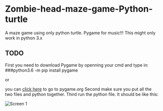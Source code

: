 # Zombie-head-maze-game-Python-turtle
A maze game using only python turtle. Pygame for music!!!
This might only work in python 3.x
## TODO
First you need to download Pygame by openning your cmd and type in:
###python3.6 -m pip install pygame

or 

you can <a href="www.pygame.org">click here</a> to go to pygame.org
Second make sure you put all the two files and python together.
Third run the python file.
It should be like this:


![Screen 1](https://raw.githubusercontent.com/FredChen1234/Zombie-head-maze-game-Python-turtle/master/image/example.png)
